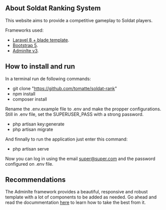 ## About Soldat Ranking System
This website aims to provide a competitive gameplay to Soldat players.

Frameworks used:
 - [Laravel 8 + blade template](https://laravel.com/docs/8.x).
 - [Bootstrap 5](https://getbootstrap.com/docs/5.0/getting-started/introduction/).
 - [Adminlte v3](https://github.com/jeroennoten/Laravel-AdminLTE/wiki).


## How to install and run
In a terminal run de following commands:
 - git clone "https://github.com/tomatte/soldat-rank"
 - npm install
 - composer install

Rename the .env.example file to .env and make the propper configurations. Still in .env file, set the SUPERUSER_PASS with a strong password.

 - php artisan key:generate
 - php artisan migrate

And finnally to run the application just enter this command:

 - php artisan serve

Now you can log in using the email super@super.com and the password configured on .env file.

## Recommendations
The Adminlte framework provides a beautiful, responsive and robust template with a lot of components to be added as needed. Go ahead and read the docummentation [here](https://github.com/jeroennoten/Laravel-AdminLTE/wiki) to learn how to take the best from it.